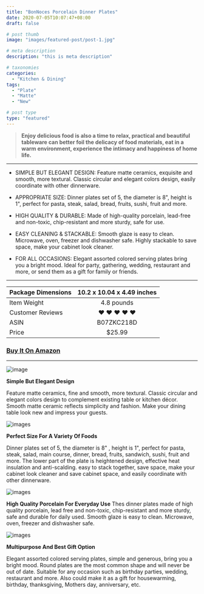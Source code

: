 ```yaml
---
title: "BonNoces Porcelain Dinner Plates"
date: 2020-07-05T10:07:47+08:00
draft: false

# post thumb
image: "images/featured-post/post-1.jpg"

# meta description
description: "this is meta description"

# taxonomies
categories: 
  - "Kitchen & Dining"
tags:
  - "Plate"
  - "Matte"
  - "New"

# post type
type: "featured"
---
```


> **Enjoy delicious food is also a time to relax, practical and beautiful tableware can better foil the delicacy of food materials, eat in a warm environment, experience the intimacy and happiness of home life.**

<hr>

- SIMPLE BUT ELEGANT DESIGN: Feature matte ceramics, exquisite and smooth, more textural. Classic circular and elegant colors design, easily coordinate with other dinnerware.

- APPROPRIATE SIZE: Dinner plates set of 5, the diameter is 8", height is 1", perfect for pasta, steak, salad, bread, fruits, sushi, fruit and more.

- HIGH QUALITY & DURABLE: Made of high-quality porcelain, lead-free and non-toxic, chip-resistant and more sturdy, safe for use.

- EASY CLEANING & STACKABLE: Smooth glaze is easy to clean. Microwave, oven, freezer and dishwasher safe. Highly stackable to save space, make your cabinet look cleaner.

- FOR ALL OCCASIONS: Elegant assorted colored serving plates bring you a bright mood. Ideal for party, gathering, wedding, restaurant and more, or send them as a gift for family or friends.

<hr>

| Package Dimensions |10.2 x 10.04 x 4.49 inches|
| -------- |:-------:|
| Item Weight | 4.8 pounds  |
| Customer Reviews    | ❤️ ❤️ ❤️ ❤️ ❤️ |
| ASIN    | B07ZKC218D      |
| Price   | $25.99          |

### [Buy It On Amazon](https://www.amazon.com/dp/B083HYYQW4?ref=myi_title_dp)

<hr>

![image](../../images/post/post-1_1.jpg)

**Simple But Elegant Design**

Feature matte ceramics, fine and smooth, more textural. Classic circular and elegant colors design to complement existing table or kitchen décor. Smooth matte ceramic reflects simplicity and fashion. Make your dining table look new and impress your guests.




![images](../../images/post/post-1_2.jpg)

**Perfect Size For A Variety Of Foods**

Dinner plates set of 5, the diameter is 8" , height is 1", perfect for pasta, steak, salad, main course, dinner, bread, fruits, sandwich, sushi, fruit and more. The lower part of the plate is heightened design, effective heat insulation and anti-scalding. easy to stack together, save space, make your cabinet look cleaner and save cabinet space, and easily coordinate with other dinnerware.

![images](../../images/post/post-1_3.jpg)

**High Quality Porcelain For Everyday Use**
Thes dinner plates made of high quality porcelain, lead free and non-toxic, chip-resistant and more sturdy, safe and durable for daily used. Smooth glaze is easy to clean. Microwave, oven, freezer and dishwasher safe.


![images](../../images/post/post-1_4.jpg)

**Multipurpose And Best Gift Option**

Elegant assorted colored serving plates, simple and generous, bring you a bright mood. Round plates are the most common shape and will never be out of date. Suitable for any occasion such as birthday parties, wedding, restaurant and more. Also could make it as a gift for housewarming, birthday, thanksgiving, Mothers day, anniversary, etc.